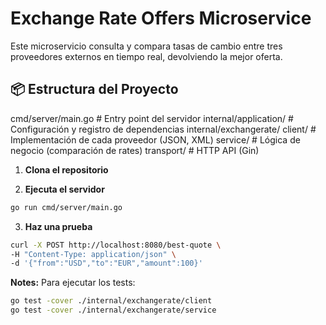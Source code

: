 # Exchange Rate Offers Microservice

Este microservicio consulta y compara tasas de cambio entre tres proveedores externos en tiempo real, devolviendo la mejor oferta.

## 📦 Estructura del Proyecto
cmd/server/main.go # Entry point del servidor
internal/application/ # Configuración y registro de dependencias
internal/exchangerate/
client/ # Implementación de cada proveedor (JSON, XML)
service/ # Lógica de negocio (comparación de rates)
transport/ # HTTP API (Gin)


1. **Clona el repositorio**  

2. **Ejecuta el servidor**  
  ```bash
  go run cmd/server/main.go
  ```

3. **Haz una prueba** 
  ```bash
  curl -X POST http://localhost:8080/best-quote \
  -H "Content-Type: application/json" \
  -d '{"from":"USD","to":"EUR","amount":100}'
  ```


**Notes:** 
  Para ejecutar los tests: 

  ```bash
  go test -cover ./internal/exchangerate/client                                    
  go test -cover ./internal/exchangerate/service